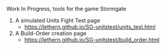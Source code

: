 Work In Progress, tools for the game Stormgate

1. A simulated Units Fight Test page
   - https://lethern.github.io/SG-unitstest/units_test.html
2. A Build-Order creation page
   - https://lethern.github.io/SG-unitstest/build_order.html
